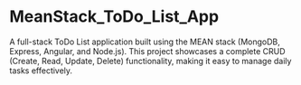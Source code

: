 # MeanStack_ToDo_List_App
A full-stack ToDo List application built using the MEAN stack (MongoDB, Express, Angular, and Node.js). This project showcases a complete CRUD (Create, Read, Update, Delete) functionality, making it easy to manage daily tasks effectively.
